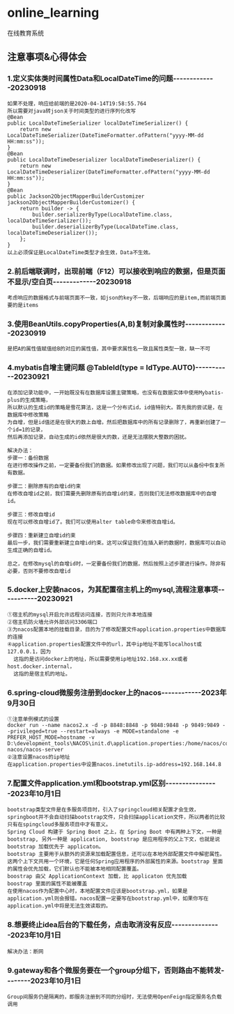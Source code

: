 # online_learning
在线教育系统

## 注意事项&心得体会
### 1.定义实体类时间属性Data和LocalDateTime的问题-------------20230918
    如果不处理，响应给前端的是2020-04-14T19:58:55.764
    所以需要对java转json关于时间类型的进行序列化改写
    @Bean
    public LocalDateTimeSerializer localDateTimeSerializer() {
        return new LocalDateTimeSerializer(DateTimeFormatter.ofPattern("yyyy-MM-dd HH:mm:ss"));
    }
    @Bean
    public LocalDateTimeDeserializer localDateTimeDeserializer() {
        return new LocalDateTimeDeserializer(DateTimeFormatter.ofPattern("yyyy-MM-dd HH:mm:ss"));
    }
    @Bean
    public Jackson2ObjectMapperBuilderCustomizer jackson2ObjectMapperBuilderCustomizer() {
        return builder -> {
            builder.serializerByType(LocalDateTime.class, localDateTimeSerializer());
            builder.deserializerByType(LocalDateTime.class, localDateTimeDeserializer());
        };
    }
    以上必须保证是LocalDateTime类型才会生效，Data不生效。

### 2.前后端联调时，出现前端（F12）可以接收到响应的数据，但是页面不显示/空白页-------------20230918
    考虑响应的数据格式与前端页面不一致，如json的key不一致，后端响应的是item,而前端页面要的是items


### 3.使用BeanUtils.copyProperties(A,B)复制对象属性时-------------20230919
    是把A的属性值赋值给B的对应的属性值，其中要求属性名一致且属性类型一致，缺一不可

### 4.mybatis自增主键问题   @TableId(type = IdType.AUTO)-----------20230921
    在添加记录功能中，一开始既没有在数据库设置主键策略，也没有在数据实体中使用Mybatis-plus的生成策略，
    所以默认的生成id的策略是雪花算法，这是一个分布式id，id值特别大。首先我的尝试是，在数据库中修改策略
    为自增，但是id值还是在很大的数上自增。然后把数据库中的所有记录删除了，再重新创建了一个id=1的记录，
    然后再添加记录，自动生成的id依然是很大的数，还是无法摆脱大整数的困扰。
    
    解决办法：
    步骤一：备份数据
    在进行修改操作之前，一定要备份我们的数据。如果修改出现了问题，我们可以从备份中恢复所有数据。
    
    步骤二：删除原有的自增id约束
    在修改自增id之前，我们需要先删除原有的自增id约束，否则我们无法修改数据库中的自增id。
    
    步骤三：修改自增id
    现在可以修改自增id了。我们可以使用alter table命令来修改自增id。
    
    步骤四：重新建立自增id约束
    最后一步，我们需要重新建立自增id约束。这可以保证我们在插入新的数据时，数据库可以自动生成正确的自增id。
    
    总之，在修改mysql的自增id时，一定要备份我们的数据，然后按照上述步骤进行操作。除非有必要，否则不要修改自增id

### 5.docker上安装nacos，为其配置宿主机上的mysql,流程注意事项-----------20230921
    ①宿主机的mysql开启允许远程访问连接，否则只允许本地连接
    ②宿主机防火墙允许外部访问3306端口
    ③为nacos配置本地的挂载目录，目的为了修改配置文件application.properties中数据库的连接
    ④application.properties配置文件中的url，其中ip地址不能写localhost或127.0.0.1，因为
      这指的是访问docker上的地址，所以需要使用ip地址192.168.xx.xx或者host.docker.internal，
      这指的是宿主机的地址。

### 6.spring-cloud微服务注册到docker上的nacos------------2023年9月30日
    ①注意单例模式的设置
    docker run --name nacos2.x -d -p 8848:8848 -p 9848:9848 -p 9849:9849 --privileged=true --restart=always -e MODE=standalone -e PREFER_HOST_MODE=hostname -v D:\development_tools\NACOS\init.d\application.properties:/home/nacos/conf/application.properties nacos/nacos-server
    ②注意设置nacos的ip地址
    在application.properties中设置nacos.inetutils.ip-address=192.168.144.8

### 7.配置文件application.yml和bootstrap.yml区别----------------2023年10月1日
    bootstrap类型文件是在多服务项目时，引入了springcloud相关配置才会生效，springboot并不会自动扫描bootstrap文件，只会扫描application文件，所以两者的比较只有在spingcloud多服务项目中才有意义。
    Spring Cloud 构建于 Spring Boot 之上，在 Spring Boot 中有两种上下文，一种是 bootstrap, 另外一种是 application, bootstrap 是应用程序的父上下文，也就是说 bootstrap 加载优先于 applicaton。
    bootstrap 主要用于从额外的资源来加载配置信息，还可以在本地外部配置文件中解密属性。这两个上下文共用一个环境，它是任何Spring应用程序的外部属性的来源。bootstrap 里面的属性会优先加载，它们默认也不能被本地相同配置覆盖。
    boostrap 由父 ApplicationContext 加载，比 applicaton 优先加载
    boostrap 里面的属性不能被覆盖
    在使用nacos作为配置中心时，本地配置文件应该是bootstrap.yml，如果是application.yml则会报错。nacos配置一定要写在bootstrap.yml中，如果你写在application.yml中将是无法生效读取的。
### 8.想要终止idea后台的下载任务，点击取消没有反应---------------2023年10月1日
    解决办法：断网
### 9.gateway和各个微服务要在一个group分组下，否则路由不能转发--------2023年10月1日
    Group间服务仍是隔离的，即服务注册到不同的分组时，无法使用OpenFeign指定服务名负载调用
